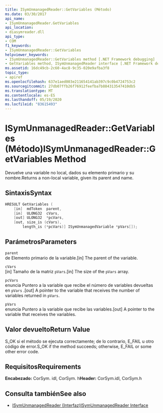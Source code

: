 ```yaml
---
title: ISymUnmanagedReader::GetVariables (Método)
ms.date: 03/30/2017
api_name:
- ISymUnmanagedReader.GetVariables
api_location:
- diasymreader.dll
api_type:
- COM
f1_keywords:
- ISymUnmanagedReader::GetVariables
helpviewer_keywords:
- ISymUnmanagedReader::GetVariables method [.NET Framework debugging]
- GetVariables method, ISymUnmanagedReader interface [.NET Framework debugging]
ms.assetid: 16dc49cb-2c60-4ac8-9c35-020e9afba3f8
topic_type:
- apiref
ms.openlocfilehash: 637e1aed003e211654141ab397c9c0b4724753c2
ms.sourcegitcommit: 27db07ffb26f76912feefba7b884313547410db5
ms.translationtype: MT
ms.contentlocale: es-ES
ms.lasthandoff: 05/19/2020
ms.locfileid: "83615493"
---
```

# <a name="isymunmanagedreadergetvariables-method"></a><span data-ttu-id="515ee-102">ISymUnmanagedReader::GetVariables (Método)</span><span class="sxs-lookup"><span data-stu-id="515ee-102">ISymUnmanagedReader::GetVariables Method</span></span>
<span data-ttu-id="515ee-103">Devuelve una variable no local, dados su elemento primario y su nombre.</span><span class="sxs-lookup"><span data-stu-id="515ee-103">Returns a non-local variable, given its parent and name.</span></span>  
  
## <a name="syntax"></a><span data-ttu-id="515ee-104">Sintaxis</span><span class="sxs-lookup"><span data-stu-id="515ee-104">Syntax</span></span>  
  
```cpp  
HRESULT GetVariables (  
    [in]  mdToken  parent,  
    [in]  ULONG32  cVars,  
    [out] ULONG32  *pcVars,  
    [out, size_is (cVars),  
        length_is (*pcVars)] ISymUnmanagedVariable *pVars[]);  
```  
  
## <a name="parameters"></a><span data-ttu-id="515ee-105">Parámetros</span><span class="sxs-lookup"><span data-stu-id="515ee-105">Parameters</span></span>  
 `parent`  
 <span data-ttu-id="515ee-106">de Elemento primario de la variable.</span><span class="sxs-lookup"><span data-stu-id="515ee-106">[in] The parent of the variable.</span></span>  
  
 `cVars`  
 <span data-ttu-id="515ee-107">[in] Tamaño de la matriz `pVars`.</span><span class="sxs-lookup"><span data-stu-id="515ee-107">[in] The size of the `pVars` array.</span></span>  
  
 `pcVars`  
 <span data-ttu-id="515ee-108">enuncia Puntero a la variable que recibe el número de variables devueltas en `pVars` .</span><span class="sxs-lookup"><span data-stu-id="515ee-108">[out] A pointer to the variable that receives the number of variables returned in `pVars`.</span></span>  
  
 `pVars`  
 <span data-ttu-id="515ee-109">enuncia Puntero a la variable que recibe las variables.</span><span class="sxs-lookup"><span data-stu-id="515ee-109">[out] A pointer to the variable that receives the variables.</span></span>  
  
## <a name="return-value"></a><span data-ttu-id="515ee-110">Valor devuelto</span><span class="sxs-lookup"><span data-stu-id="515ee-110">Return Value</span></span>  
 <span data-ttu-id="515ee-111">S_OK si el método se ejecuta correctamente; de lo contrario, E_FAIL u otro código de error.</span><span class="sxs-lookup"><span data-stu-id="515ee-111">S_OK if the method succeeds; otherwise, E_FAIL or some other error code.</span></span>  
  
## <a name="requirements"></a><span data-ttu-id="515ee-112">Requisitos</span><span class="sxs-lookup"><span data-stu-id="515ee-112">Requirements</span></span>  
 <span data-ttu-id="515ee-113">**Encabezado:** CorSym. idl, CorSym. h</span><span class="sxs-lookup"><span data-stu-id="515ee-113">**Header:** CorSym.idl, CorSym.h</span></span>  
  
## <a name="see-also"></a><span data-ttu-id="515ee-114">Consulta también</span><span class="sxs-lookup"><span data-stu-id="515ee-114">See also</span></span>

- [<span data-ttu-id="515ee-115">ISymUnmanagedReader (Interfaz)</span><span class="sxs-lookup"><span data-stu-id="515ee-115">ISymUnmanagedReader Interface</span></span>](isymunmanagedreader-interface.md)
